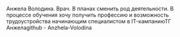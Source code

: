 Анжела Володина. Врач. В планах сменить род деятельности. В процессе обучения хочу получить профессию и возможность трудоустройства начинающим специалистом в IT-кампаниюТГ Анжелаgithub - Anzhela-Volodina
